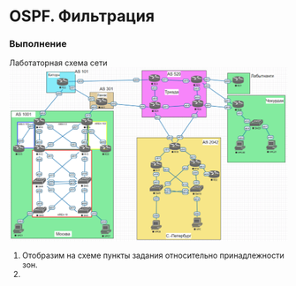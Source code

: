 # OSPF. Фильтрация

### Выполнение

Лаботаторная схема сети
![img.png](img.png)

1. Отобразим на схеме пункты задания относительно принадлежности зон.
2. 
